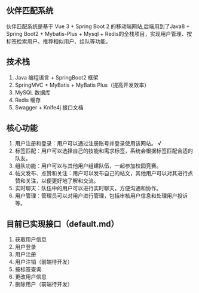 ## 伙伴匹配系统
伙伴匹配系统是基于 Vue 3 + Spring Boot 2 的移动端网站,后端用到了Java8 + Spring Boot2 + Mybatis-Plus + Mysql + Redis的全栈项目，实现用户管理、按标签检索用户、推荐相似用户、组队等功能。
## 技术栈
1. Java 编程语言 + SpringBoot2 框架
2. SpringMVC + MyBatis + MyBatis Plus（提高开发效率）
3. MySQL 数据库
4. Redis 缓存
5. Swagger + Knife4j 接口文档
## 核心功能
1. 用户注册和登录：用户可以通过注册账号并登录使用该网站。 √
2. 标签匹配：用户可以选择自己的技能和需求标签，系统会根据标签匹配合适的队友。
3. 组队功能：用户可以与其他用户组建队伍，一起参加校园竞赛。
4. 帖文发布、点赞和关注：用户可以发布自己的帖文，其他用户可以对其进行点赞和关注，以便更好地了解和交流。
5. 实时聊天：队伍中的用户可以进行实时聊天，方便沟通和协作。
6. 用户管理：管理员可以对用户进行管理，包括审核用户信息和处理用户投诉等。
## 目前已实现接口（default.md）
1. 获取用户信息
2. 用户登录
3. 用户注册
4. 用户注销（前端待开发）
5. 按标签查询
6. 更改用户信息
7. 删除用户（前端待开发）
